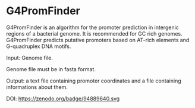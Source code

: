 # G4PromFinder

G4PromFinder is an algorithm for the promoter prediction in intergenic regions of a bacterial genome. It is recommended for GC rich genomes. G4PromFinder predicts putative promoters based on AT-rich elements and G-quadruplex DNA motifs.


Input: Genome file.

Genome file must be in fasta format.

Output: a text file containing promoter coordinates and a file containing informations about them.


DOI: https://zenodo.org/badge/94889640.svg



